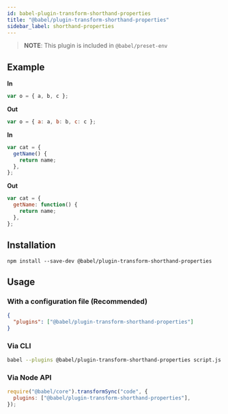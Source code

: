 ```yaml
---
id: babel-plugin-transform-shorthand-properties
title: "@babel/plugin-transform-shorthand-properties"
sidebar_label: shorthand-properties
---
```


> **NOTE**: This plugin is included in `@babel/preset-env`

## Example

**In**

```js title="JavaScript"
var o = { a, b, c };
```

**Out**

```js title="JavaScript"
var o = { a: a, b: b, c: c };
```

**In**

```js title="JavaScript"
var cat = {
  getName() {
    return name;
  },
};
```

**Out**

```js title="JavaScript"
var cat = {
  getName: function() {
    return name;
  },
};
```

## Installation

```shell npm2yarn
npm install --save-dev @babel/plugin-transform-shorthand-properties
```

## Usage

### With a configuration file (Recommended)

```json title="babel.config.json"
{
  "plugins": ["@babel/plugin-transform-shorthand-properties"]
}
```

### Via CLI

```sh title="Shell"
babel --plugins @babel/plugin-transform-shorthand-properties script.js
```

### Via Node API

```js title="JavaScript"
require("@babel/core").transformSync("code", {
  plugins: ["@babel/plugin-transform-shorthand-properties"],
});
```
